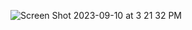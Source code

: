 ![Screen Shot 2023-09-10 at 3 21 32 PM](https://github.com/TyYan03/ECE444-F2023-Assignment1/assets/117669511/fd5202b4-7afa-4c9c-b0e5-82f729f20ac3)
